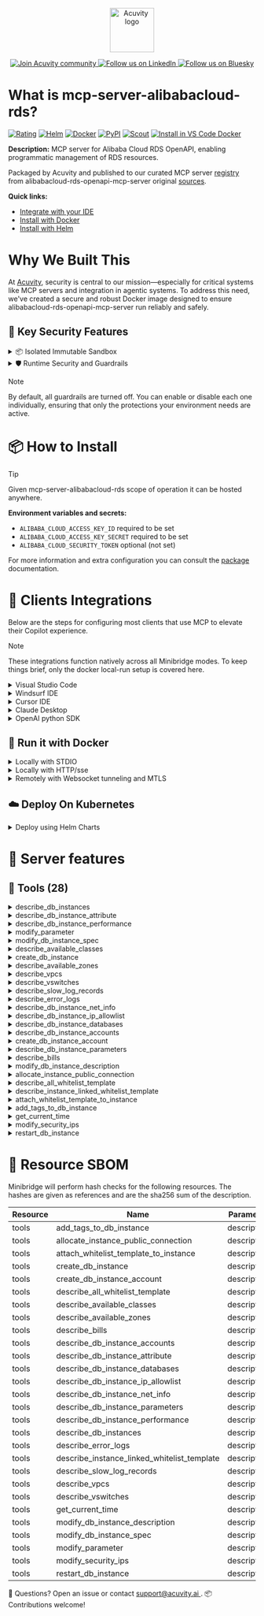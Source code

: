 <p align="center">
  <a href="https://acuvity.ai">
    <picture>
      <img src="https://mma.prnewswire.com/media/2544052/Acuvity__Logo.jpg" height="90" alt="Acuvity logo"/>
    </picture>
  </a>
</p>
<p align="center">
  <a href="https://discord.gg/BkU7fBkrNk">
    <img src="https://img.shields.io/badge/Acuvity-Join-7289DA?logo=discord&logoColor=fff" alt="Join Acuvity community" />
  </a>
<a href="https://www.linkedin.com/company/acuvity/">
    <img src="https://img.shields.io/badge/LinkedIn-Follow-7289DA" alt="Follow us on LinkedIn" />
  </a>
<a href="https://bsky.app/profile/acuvity.bsky.social">
    <img src="https://img.shields.io/badge/Bluesky-Follow-7289DA"?logo=bluesky&logoColor=fff" alt="Follow us on Bluesky" />
  </a>
</p>


# What is mcp-server-alibabacloud-rds?
[![Rating](https://img.shields.io/badge/C-3775A9?label=Rating)](https://docs.anthropic.com/en/docs/build-with-claude/tool-use/implement-tool-use#best-practices-for-tool-definitions)
[![Helm](https://img.shields.io/badge/1.0.0-3775A9?logo=helm&label=Charts&logoColor=fff)](https://hub.docker.com/r/acuvity/mcp-server-alibabacloud-rds/tags/)
[![Docker](https://img.shields.io/docker/image-size/acuvity/mcp-server-alibabacloud-rds/1.7.7?logo=docker&logoColor=fff&label=1.7.7)](https://hub.docker.com/r/acuvity/mcp-server-alibabacloud-rds)
[![PyPI](https://img.shields.io/badge/1.7.7-3775A9?logo=pypi&logoColor=fff&label=alibabacloud-rds-openapi-mcp-server)](https://github.com/aliyun/alibabacloud-rds-openapi-mcp-server)
[![Scout](https://img.shields.io/badge/Active-3775A9?logo=docker&logoColor=fff&label=Scout)](https://hub.docker.com/r/acuvity/mcp-server-alibabacloud-rds/)
[![Install in VS Code Docker](https://img.shields.io/badge/VS_Code-One_click_install-0078d7?logo=githubcopilot)](https://insiders.vscode.dev/redirect/mcp/install?name=mcp-server-alibabacloud-rds&config=%7B%22args%22%3A%5B%22run%22%2C%22-i%22%2C%22--rm%22%2C%22--read-only%22%2C%22-e%22%2C%22ALIBABA_CLOUD_ACCESS_KEY_ID%22%2C%22-e%22%2C%22ALIBABA_CLOUD_ACCESS_KEY_SECRET%22%2C%22docker.io%2Facuvity%2Fmcp-server-alibabacloud-rds%3A1.7.7%22%5D%2C%22command%22%3A%22docker%22%7D)

**Description:** MCP server for Alibaba Cloud RDS OpenAPI, enabling programmatic management of RDS resources.

Packaged by Acuvity and published to our curated MCP server [registry](https://mcp.acuvity.ai) from alibabacloud-rds-openapi-mcp-server original [sources](https://github.com/aliyun/alibabacloud-rds-openapi-mcp-server).

**Quick links:**

- [Integrate with your IDE](https://github.com/acuvity/mcp-servers-registry/blob/main/mcp-server-alibabacloud-rds/docker/README.md#-clients-integrations)
- [Install with Docker](https://github.com/acuvity/mcp-servers-registry/tree/main/mcp-server-alibabacloud-rds/docker/README.md#-run-it-with-docker)
- [Install with Helm](https://github.com/acuvity/mcp-servers-registry/tree/main/mcp-server-alibabacloud-rds/charts/mcp-server-alibabacloud-rds/README.md#how-to-install)

# Why We Built This

At [Acuvity](https://acuvity.ai), security is central to our mission—especially for critical systems like MCP servers and integration in agentic systems.
To address this need, we've created a secure and robust Docker image designed to ensure alibabacloud-rds-openapi-mcp-server run reliably and safely.

## 🔐 Key Security Features

<details>
<summary>📦 Isolated Immutable Sandbox </summary>

- **Isolated Execution**: All tools run within secure, containerized sandboxes to enforce process isolation and prevent lateral movement.
- **Non-root by Default**: Enforces least-privilege principles, minimizing the impact of potential security breaches.
- **Read-only Filesystem**: Ensures runtime immutability, preventing unauthorized modification.
- **Version Pinning**: Guarantees consistency and reproducibility across deployments by locking tool and dependency versions.
- **CVE Scanning**: Continuously scans images for known vulnerabilities using [Docker Scout](https://docs.docker.com/scout/) to support proactive mitigation.
- **SBOM & Provenance**: Delivers full supply chain transparency by embedding metadata and traceable build information."
</details>

<details>
<summary>🛡️ Runtime Security and Guardrails</summary>

**Minibridge Integration**: [Minibridge](https://github.com/acuvity/minibridge) establishes secure Agent-to-MCP connectivity, supports Rego/HTTP-based policy enforcement 🕵️, and simplifies orchestration.

The [ARC](https://github.com/acuvity/mcp-servers-registry/tree/main) container includes a [built-in Rego policy](https://github.com/acuvity/mcp-servers-registry/tree/main/mcp-server-alibabacloud-rds/docker/policy.rego) that enables a set of runtime "guardrails"" to help enforce security, privacy, and correct usage of your services. Below is an overview of each guardrail provided.

### 🔒 Resource Integrity

**Mitigates MCP Rug Pull Attacks**

* **Goal:** Protect users from malicious tool description changes after initial approval, preventing post-installation manipulation or deception.
* **Mechanism:** Locks tool descriptions upon client approval and verifies their integrity before execution. Any modification to the description triggers a security violation, blocking unauthorized changes from server-side updates.

### 🛡️ Guardrails

#### Covert Instruction Detection

Monitors incoming requests for hidden or obfuscated directives that could alter policy behavior.

* **Goal:** Stop attackers from slipping unnoticed commands or payloads into otherwise harmless data.
* **Mechanism:** Applies a library of regex patterns and binary‐encoding checks to the full request body. If any pattern matches a known covert channel (e.g., steganographic markers, hidden HTML tags, escape-sequence tricks), the request is rejected.

#### Sensitive Pattern Detection

Block user-defined sensitive data patterns (credential paths, filesystem references).

* **Goal:** Block accidental or malicious inclusion of sensitive information that violates data-handling rules.
* **Mechanism:** Runs a curated set of regexes against all payloads and tool descriptions—matching patterns such as `.env` files, RSA key paths, directory traversal sequences.

#### Shadowing Pattern Detection

Detects and blocks "shadowing" attacks, where a malicious MCP server sneaks hidden directives into its own tool descriptions to hijack or override the behavior of other, trusted tools.

* **Goal:** Stop a rogue server from poisoning the agent’s logic by embedding instructions that alter how a different server’s tools operate (e.g., forcing all emails to go to an attacker’s address even when the user calls a separate `send_email` tool).
* **Mechanism:** During policy load, each tool description is scanned for cross‐tool override patterns—such as `<IMPORTANT>` sections referencing other tool names, hidden side‐effects, or directives that apply to a different server’s API. Any description that attempts to shadow or extend instructions for a tool outside its own namespace triggers a policy violation and is rejected.

#### Schema Misuse Prevention

Enforces strict adherence to MCP input schemas.

* **Goal:** Prevent malformed or unexpected fields from bypassing validations, causing runtime errors, or enabling injections.
* **Mechanism:** Compares each incoming JSON object against the declared schema (required properties, allowed keys, types). Any extra, missing, or mistyped field triggers an immediate policy violation.

#### Cross-Origin Tool Access

Controls whether tools may invoke tools or services from external origins.

* **Goal:** Prevent untrusted or out-of-scope services from being called.
* **Mechanism:** Examines tool invocation requests and outgoing calls, verifying each target against an allowlist of approved domains or service names. Calls to any non-approved origin are blocked.

#### Secrets Redaction

Automatically masks sensitive values so they never appear in logs or responses.

* **Goal:** Ensure that API keys, tokens, passwords, and other credentials cannot leak in plaintext.
* **Mechanism:** Scans every text output for known secret formats (e.g., AWS keys, GitHub PATs, JWTs). Matches are replaced with `[REDACTED]` before the response is sent or recorded.

These controls ensure robust runtime integrity, prevent unauthorized behavior, and provide a foundation for secure-by-design system operations.

### Enable guardrails

To activate guardrails in your Docker containers, define the `GUARDRAILS` environment variable with the protections you need.

| Guardrail                        | Summary                                                                 |
|----------------------------------|-------------------------------------------------------------------------|
| `covert-instruction-detection`   | Detects hidden or obfuscated directives in requests.                    |
| `sensitive-pattern-detection`    | Flags patterns suggesting sensitive data or filesystem exposure.        |
| `shadowing-pattern-detection`    | Identifies tool descriptions that override or influence others.         |
| `schema-misuse-prevention`       | Enforces strict schema compliance on input data.                        |
| `cross-origin-tool-access`       | Controls calls to external services or APIs.                            |
| `secrets-redaction`              | Prevents exposure of credentials or sensitive values.                   |

Example: add `-e GUARDRAILS="secrets-redaction sensitive-pattern-detection"` to enable those guardrails.

## 🔒 Basic Authentication via Shared Secret

Provides a lightweight auth layer using a single shared token.

* **Mechanism:** Expects clients to send an `Authorization` header with the predefined secret.
* **Use Case:** Quickly lock down your endpoint in development or simple internal deployments—no complex OAuth/OIDC setup required.

To turn on Basic Authentication, define `BASIC_AUTH_SECRET` environment variable with a shared secret.

Example: add `-e BASIC_AUTH_SECRET="supersecret"` to enable the basic authentication.

> While basic auth will protect against unauthorized access, you should use it only in controlled environment,
> rotate credentials frequently and **always** use TLS.

</details>

> [!NOTE]
> By default, all guardrails are turned off. You can enable or disable each one individually, ensuring that only the protections your environment needs are active.


# 📦 How to Install


> [!TIP]
> Given mcp-server-alibabacloud-rds scope of operation it can be hosted anywhere.

**Environment variables and secrets:**
  - `ALIBABA_CLOUD_ACCESS_KEY_ID` required to be set
  - `ALIBABA_CLOUD_ACCESS_KEY_SECRET` required to be set
  - `ALIBABA_CLOUD_SECURITY_TOKEN` optional (not set)

For more information and extra configuration you can consult the [package](https://github.com/aliyun/alibabacloud-rds-openapi-mcp-server) documentation.

# 🧰 Clients Integrations

Below are the steps for configuring most clients that use MCP to elevate their Copilot experience.

> [!NOTE]
> These integrations function natively across all Minibridge modes.
> To keep things brief, only the docker local-run setup is covered here.

<details>
<summary>Visual Studio Code</summary>

To get started immediately, you can use the "one-click" link below:

[![Install in VS Code Docker](https://img.shields.io/badge/VS_Code-One_click_install-0078d7?logo=githubcopilot)](https://insiders.vscode.dev/redirect/mcp/install?name=mcp-server-alibabacloud-rds&config=%7B%22args%22%3A%5B%22run%22%2C%22-i%22%2C%22--rm%22%2C%22--read-only%22%2C%22-e%22%2C%22ALIBABA_CLOUD_ACCESS_KEY_ID%22%2C%22-e%22%2C%22ALIBABA_CLOUD_ACCESS_KEY_SECRET%22%2C%22docker.io%2Facuvity%2Fmcp-server-alibabacloud-rds%3A1.7.7%22%5D%2C%22command%22%3A%22docker%22%7D)

## Global scope

Press `ctrl + shift + p` and type `Preferences: Open User Settings JSON` to add the following section:

```json
{
  "mcp": {
    "servers": {
      "acuvity-mcp-server-alibabacloud-rds": {
        "env": {
          "ALIBABA_CLOUD_ACCESS_KEY_ID": "TO_BE_SET",
          "ALIBABA_CLOUD_ACCESS_KEY_SECRET": "TO_BE_SET"
        },
        "command": "docker",
        "args": [
          "run",
          "-i",
          "--rm",
          "--read-only",
          "-e",
          "ALIBABA_CLOUD_ACCESS_KEY_ID",
          "-e",
          "ALIBABA_CLOUD_ACCESS_KEY_SECRET",
          "docker.io/acuvity/mcp-server-alibabacloud-rds:1.7.7"
        ]
      }
    }
  }
}
```

## Workspace scope

In your workspace create a file called `.vscode/mcp.json` and add the following section:

```json
{
  "servers": {
    "acuvity-mcp-server-alibabacloud-rds": {
      "env": {
        "ALIBABA_CLOUD_ACCESS_KEY_ID": "TO_BE_SET",
        "ALIBABA_CLOUD_ACCESS_KEY_SECRET": "TO_BE_SET"
      },
      "command": "docker",
      "args": [
        "run",
        "-i",
        "--rm",
        "--read-only",
        "-e",
        "ALIBABA_CLOUD_ACCESS_KEY_ID",
        "-e",
        "ALIBABA_CLOUD_ACCESS_KEY_SECRET",
        "docker.io/acuvity/mcp-server-alibabacloud-rds:1.7.7"
      ]
    }
  }
}
```

> To pass secrets you should use the `promptString` input type described in the [Visual Studio Code documentation](https://code.visualstudio.com/docs/copilot/chat/mcp-servers).

</details>

<details>
<summary>Windsurf IDE</summary>

In `~/.codeium/windsurf/mcp_config.json` add the following section:

```json
{
  "mcpServers": {
    "acuvity-mcp-server-alibabacloud-rds": {
      "env": {
        "ALIBABA_CLOUD_ACCESS_KEY_ID": "TO_BE_SET",
        "ALIBABA_CLOUD_ACCESS_KEY_SECRET": "TO_BE_SET"
      },
      "command": "docker",
      "args": [
        "run",
        "-i",
        "--rm",
        "--read-only",
        "-e",
        "ALIBABA_CLOUD_ACCESS_KEY_ID",
        "-e",
        "ALIBABA_CLOUD_ACCESS_KEY_SECRET",
        "docker.io/acuvity/mcp-server-alibabacloud-rds:1.7.7"
      ]
    }
  }
}
```

See [Windsurf documentation](https://docs.windsurf.com/windsurf/mcp) for more info.

</details>

<details>
<summary>Cursor IDE</summary>

Add the following JSON block to your mcp configuration file:
- `~/.cursor/mcp.json` for global scope
- `.cursor/mcp.json` for project scope

```json
{
  "mcpServers": {
    "acuvity-mcp-server-alibabacloud-rds": {
      "env": {
        "ALIBABA_CLOUD_ACCESS_KEY_ID": "TO_BE_SET",
        "ALIBABA_CLOUD_ACCESS_KEY_SECRET": "TO_BE_SET"
      },
      "command": "docker",
      "args": [
        "run",
        "-i",
        "--rm",
        "--read-only",
        "-e",
        "ALIBABA_CLOUD_ACCESS_KEY_ID",
        "-e",
        "ALIBABA_CLOUD_ACCESS_KEY_SECRET",
        "docker.io/acuvity/mcp-server-alibabacloud-rds:1.7.7"
      ]
    }
  }
}
```

See [cursor documentation](https://docs.cursor.com/context/model-context-protocol) for more information.

</details>
<details>

<summary>Claude Desktop</summary>

In the `claude_desktop_config.json` configuration file add the following section:

```json
{
  "mcpServers": {
    "acuvity-mcp-server-alibabacloud-rds": {
      "env": {
        "ALIBABA_CLOUD_ACCESS_KEY_ID": "TO_BE_SET",
        "ALIBABA_CLOUD_ACCESS_KEY_SECRET": "TO_BE_SET"
      },
      "command": "docker",
      "args": [
        "run",
        "-i",
        "--rm",
        "--read-only",
        "-e",
        "ALIBABA_CLOUD_ACCESS_KEY_ID",
        "-e",
        "ALIBABA_CLOUD_ACCESS_KEY_SECRET",
        "docker.io/acuvity/mcp-server-alibabacloud-rds:1.7.7"
      ]
    }
  }
}
```

See [Anthropic documentation](https://docs.anthropic.com/en/docs/agents-and-tools/mcp) for more information.
</details>

<details>
<summary>OpenAI python SDK</summary>

## Running locally

```python
async with MCPServerStdio(
    params={
        "env": {"ALIBABA_CLOUD_ACCESS_KEY_ID":"TO_BE_SET","ALIBABA_CLOUD_ACCESS_KEY_SECRET":"TO_BE_SET"},
        "command": "docker",
        "args": ["run","-i","--rm","--read-only","-e","ALIBABA_CLOUD_ACCESS_KEY_ID","-e","ALIBABA_CLOUD_ACCESS_KEY_SECRET","docker.io/acuvity/mcp-server-alibabacloud-rds:1.7.7"]
    }
) as server:
    tools = await server.list_tools()
```

## Running remotely

```python
async with MCPServerSse(
    params={
        "url": "http://<ip>:<port>/sse",
    }
) as server:
    tools = await server.list_tools()
```

See [OpenAI Agents SDK docs](https://openai.github.io/openai-agents-python/mcp/) for more info.

</details>

## 🐳 Run it with Docker

<details>
<summary>Locally with STDIO</summary>

In your client configuration set:

- command: `docker`
- arguments: `run -i --rm --read-only -e ALIBABA_CLOUD_ACCESS_KEY_ID -e ALIBABA_CLOUD_ACCESS_KEY_SECRET docker.io/acuvity/mcp-server-alibabacloud-rds:1.7.7`

</details>

<details>
<summary>Locally with HTTP/sse</summary>

Simply run as:

```console
docker run -it -p 8000:8000 --rm --read-only -e ALIBABA_CLOUD_ACCESS_KEY_ID -e ALIBABA_CLOUD_ACCESS_KEY_SECRET docker.io/acuvity/mcp-server-alibabacloud-rds:1.7.7
```

Then on your application/client, you can configure to use it like:

```json
{
  "mcpServers": {
    "acuvity-mcp-server-alibabacloud-rds": {
      "url": "http://localhost:8000/sse"
    }
  }
}
```

You might have to use different ports for different tools.

</details>

<details>
<summary>Remotely with Websocket tunneling and MTLS </summary>

> This section assume you are familiar with TLS and certificates and will require:
> - a server certificate with proper DNS/IP field matching your tool deployment.
> - a client-ca used to sign client certificates

1. Start the server in `backend` mode
 - add an environment variable like `-e MINIBRIDGE_MODE=backend`
 - add the TLS certificates (recommended) through a volume let's say `/certs` ex (`-v $PWD/certs:/certs`)
 - instruct minibridge to use those certs with
   - `-e MINIBRIDGE_TLS_SERVER_CERT=/certs/server-cert.pem`
   - `-e MINIBRIDGE_TLS_SERVER_KEY=/certs/server-key.pem`
   - `-e MINIBRIDGE_TLS_SERVER_KEY_PASS=optional`
   - `-e MINIBRIDGE_TLS_SERVER_CLIENT_CA=/certs/client-ca.pem`

2. Start `minibridge` locally in frontend mode:
  - Get [minibridge](https://github.com/acuvity/minibridge) binary for your OS.

In your client configuration, Minibridge works like any other STDIO command.

Example for Claude Desktop:

```json
{
  "mcpServers": {
    "acuvity-mcp-server-alibabacloud-rds": {
      "command": "minibridge",
      "args": ["frontend", "--backend", "wss://<remote-url>:8000/ws", "--tls-client-backend-ca", "/path/to/ca/that/signed/the/server-cert.pem/ca.pem", "--tls-client-cert", "/path/to/client-cert.pem", "--tls-client-key", "/path/to/client-key.pem"]
    }
  }
}
```

That's it.

Minibridge offers a host of additional features. For step-by-step guidance, please visit the wiki. And if anything’s unclear, don’t hesitate to reach out!

</details>

## ☁️ Deploy On Kubernetes

<details>
<summary>Deploy using Helm Charts</summary>

### Chart settings requirements

This chart requires some mandatory information to be installed.

**Mandatory Secrets**:
  - `ALIBABA_CLOUD_ACCESS_KEY_ID` secret to be set as secrets.ALIBABA_CLOUD_ACCESS_KEY_ID either by `.value` or from existing with `.valueFrom`
  - `ALIBABA_CLOUD_ACCESS_KEY_SECRET` secret to be set as secrets.ALIBABA_CLOUD_ACCESS_KEY_SECRET either by `.value` or from existing with `.valueFrom`

**Optional Secrets**:
  - `ALIBABA_CLOUD_SECURITY_TOKEN` secret to be set as secrets.ALIBABA_CLOUD_SECURITY_TOKEN either by `.value` or from existing with `.valueFrom`

### How to install

You can inspect the chart `README`:

```console
helm show readme oci://docker.io/acuvity/mcp-server-alibabacloud-rds --version 1.0.0
````

You can inspect the values that you can configure:

```console
helm show values oci://docker.io/acuvity/mcp-server-alibabacloud-rds --version 1.0.0
````

Install with helm

```console
helm install mcp-server-alibabacloud-rds oci://docker.io/acuvity/mcp-server-alibabacloud-rds --version 1.0.0
```

From there your MCP server mcp-server-alibabacloud-rds will be reachable by default through `http/sse` from inside the cluster using the Kubernetes Service `mcp-server-alibabacloud-rds` on port `8000` by default. You can change that by looking at the `service` section of the `values.yaml` file.

### How to Monitor

The deployment will create a Kubernetes service with a `healthPort`, that is used for liveness probes and readiness probes. This health port can also be used by the monitoring stack of your choice and exposes metrics under the `/metrics` path.

See full charts [Readme](https://github.com/acuvity/mcp-servers-registry/tree/main/mcp-server-alibabacloud-rds/charts/mcp-server-alibabacloud-rds/README.md) for more details about settings and runtime security including guardrails activation.

</details>

# 🧠 Server features

## 🧰 Tools (28)
<details>
<summary>describe_db_instances</summary>

**Description**:

```

    Queries instances.
    Args:
        region_id: queries instances in region id(e.g. cn-hangzhou)
    :return:
    
```

**Parameter**:

| Name | Type | Description | Required? |
|-----------|------|-------------|-----------|
| region_id | string | not set | Yes
</details>
<details>
<summary>describe_db_instance_attribute</summary>

**Description**:

```

    Queries the details of an instance.
    Args:
        region_id: db instance region(e.g. cn-hangzhou)
        db_instance_id: db instance id(e.g. rm-xxx)
    :return:
    
```

**Parameter**:

| Name | Type | Description | Required? |
|-----------|------|-------------|-----------|
| db_instance_id | string | not set | Yes
| region_id | string | not set | Yes
</details>
<details>
<summary>describe_db_instance_performance</summary>

**Description**:

```

    Queries the performance data of an instance.
    Args:
        region_id: db instance region(e.g. cn-hangzhou)
        db_instance_id: db instance id(e.g. rm-xxx)
        db_type: the db instance database type(e.g. mysql,pgsql,sqlserver)
        perf_keys: Performance Key  (e.g. ["MemCpuUsage", "QPSTPS", "Sessions", "COMDML", "RowDML", "ThreadStatus", "MBPS", "DetailedSpaceUsage"])
        start_time: start time(e.g. 2023-01-01 00:00)
        end_time: end time(e.g. 2023-01-01 00:00)
    
```

**Parameter**:

| Name | Type | Description | Required? |
|-----------|------|-------------|-----------|
| db_instance_id | string | not set | Yes
| db_type | string | not set | Yes
| end_time | string | not set | Yes
| perf_keys | array | not set | Yes
| region_id | string | not set | Yes
| start_time | string | not set | Yes
</details>
<details>
<summary>modify_parameter</summary>

**Description**:

```
Modify RDS instance parameters.

    Args:
        region_id: The region ID of the RDS instance.
        dbinstance_id: The ID of the RDS instance.
        parameters (Dict[str, str], optional): Parameters and their values in JSON format.
            Example: {"delayed_insert_timeout": "600", "max_length_for_sort_data": "2048"}
        parameter_group_id: Parameter template ID.
        forcerestart: Whether to force restart the database. Default: False.
        switch_time_mode: Execution time mode. Values: Immediate, MaintainTime, ScheduleTime. Default: Immediate.
        switch_time: Scheduled execution time in format: yyyy-MM-ddTHH:mm:ssZ (UTC time).
        client_token: Client token for idempotency, max 64 ASCII characters.

    Returns:
        Dict[str, Any]: The response containing the request ID.
    
```

**Parameter**:

| Name | Type | Description | Required? |
|-----------|------|-------------|-----------|
| client_token | string | not set | No
| dbinstance_id | string | not set | Yes
| forcerestart | boolean | not set | No
| parameter_group_id | string | not set | No
| parameters | object | not set | No
| region_id | string | not set | Yes
| switch_time | string | not set | No
| switch_time_mode | string | not set | No
</details>
<details>
<summary>modify_db_instance_spec</summary>

**Description**:

```
Modify RDS instance specifications.

    Args:
        region_id: The region ID of the RDS instance.
        dbinstance_id: The ID of the RDS instance.
        dbinstance_class: Target instance specification.
        dbinstance_storage: Target storage space in GB.
        pay_type: Instance payment type. Values: Postpaid, Prepaid, Serverless.
        effective_time: When the new configuration takes effect. Values: Immediate, MaintainTime, ScheduleTime.
        switch_time: Scheduled switch time in format: yyyy-MM-ddTHH:mm:ssZ (UTC time).
        switch_time_mode: Switch time mode. Values: Immediate, MaintainTime, ScheduleTime.
        source_biz: Source business type.
        dedicated_host_group_id: Dedicated host group ID.
        zone_id: Zone ID.
        vswitch_id: VSwitch ID.
        category: Instance category.
        instance_network_type: Instance network type.
        direction: Specification change direction. Values: UP, DOWN.
        auto_pause: Whether to enable auto pause for Serverless instances.
        max_capacity: Maximum capacity for Serverless instances.
        min_capacity: Minimum capacity for Serverless instances.
        switch_force: Whether to force switch for Serverless instances.
        client_token: Client token for idempotency, max 64 ASCII characters.

    Returns:
        Dict[str, Any]: The response containing the request ID.
    
```

**Parameter**:

| Name | Type | Description | Required? |
|-----------|------|-------------|-----------|
| auto_pause | boolean | not set | No
| category | string | not set | No
| client_token | string | not set | No
| dbinstance_class | string | not set | No
| dbinstance_id | string | not set | Yes
| dbinstance_storage | integer | not set | No
| dedicated_host_group_id | string | not set | No
| direction | string | not set | No
| effective_time | string | not set | No
| instance_network_type | string | not set | No
| max_capacity | number | not set | No
| min_capacity | number | not set | No
| pay_type | string | not set | No
| region_id | string | not set | Yes
| source_biz | string | not set | No
| switch_force | boolean | not set | No
| switch_time | string | not set | No
| switch_time_mode | string | not set | No
| vswitch_id | string | not set | No
| zone_id | string | not set | No
</details>
<details>
<summary>describe_available_classes</summary>

**Description**:

```
Query the RDS instance class_code and storage space that can be purchased in the inventory.

    Args:
        region_id: The region ID of the RDS instance.
        zone_id: The zone ID of the RDS instance. Query available zones by `describe_available_zones`.
        instance_charge_type: Instance payment type. Values: Prepaid, Postpaid, Serverless.
        engine: Database engine type. Values: MySQL, SQLServer, PostgreSQL, MariaDB.
        engine_version: Database version.
        dbinstance_storage_type: Storage type. Values: local_ssd,general_essd,cloud_essd,cloud_essd2,cloud_essd3
        category: Instance category. Values: Basic, HighAvailability, cluster, AlwaysOn, Finance, serverless_basic, serverless_standard, serverless_ha.
        dbinstance_id: The ID of the RDS instance.
        order_type: Order type. Currently only supports "BUY".
        commodity_code: Commodity code for read-only instances.

    Returns:
        Dict[str, Any]: The response containing available instance classes and storage ranges.
    
```

**Parameter**:

| Name | Type | Description | Required? |
|-----------|------|-------------|-----------|
| category | string | not set | Yes
| commodity_code | string | not set | No
| dbinstance_id | string | not set | No
| dbinstance_storage_type | string | not set | Yes
| engine | string | not set | Yes
| engine_version | string | not set | Yes
| instance_charge_type | string | not set | Yes
| order_type | string | not set | No
| region_id | string | not set | Yes
| zone_id | string | not set | Yes
</details>
<details>
<summary>create_db_instance</summary>

**Description**:

```
Create an RDS instance.

    Args:
        region_id: Region ID.
        engine: Database type (MySQL, SQLServer, PostgreSQL, MariaDB).
        engine_version: Database version.
        dbinstance_class: Instance specification. Query available class_codes by `describe_available_classes`.
        dbinstance_storage: Storage space in GB.
        security_ip_list: IP whitelist, separated by commas. Default: "127.0.0.1".
        instance_network_type: Network type (Classic, VPC). Default: VPC.
        zone_id: Zone ID. Query available zones by `describe_available_zones`.
        zone_id_slave1: Slave Node1 Zone ID. Query available zones by `describe_available_zones`.
        zone_id_slave2: Slave Node2 Zone ID. Query available zones by `describe_available_zones`.
        pay_type: Payment type (Postpaid, Prepaid). Default: Postpaid.
        instance_charge_type: Instance charge type.
        system_db_charset: Character set.
        dbinstance_net_type: Network connection type (Internet, Intranet). Default: Internet.
        category: Instance category. Default: Basic.
        dbinstance_storage_type: Storage type. (e.g. local_ssd,general_essd,cloud_essd,cloud_essd2,cloud_essd3)
        vpc_id: VPC ID.
        vswitch_id: VSwitch ID.
        private_ip_address: Private IP address.
        client_token: Idempotence token.
        resource_group_id: Resource group ID.
        tde_status: TDE status (Enable, Disable).
        encryption_key: Custom encryption key.
        serverless_config: Serverless instance configuration.
        table_names_case_sensitive: Are table names case-sensitive.
        db_time_zone: the db instance time zone.
        connection_string: the connection string for db instance.
        db_param_group_id: the db param group id for db instance.
    Returns:
        Dict[str, Any]: Response containing the created instance details.
    
```

**Parameter**:

| Name | Type | Description | Required? |
|-----------|------|-------------|-----------|
| category | string | not set | No
| client_token | string | not set | No
| connection_string | string | not set | No
| db_param_group_id | string | not set | No
| db_time_zone | string | not set | No
| dbinstance_class | string | not set | Yes
| dbinstance_net_type | string | not set | No
| dbinstance_storage | integer | not set | Yes
| dbinstance_storage_type | string | not set | No
| encryption_key | string | not set | No
| engine | string | not set | Yes
| engine_version | string | not set | Yes
| instance_network_type | string | not set | No
| pay_type | string | not set | No
| private_ip_address | string | not set | No
| region_id | string | not set | Yes
| resource_group_id | string | not set | No
| security_ip_list | string | not set | No
| serverless_config | object | not set | No
| system_db_charset | string | not set | No
| table_names_case_sensitive | boolean | not set | No
| tde_status | string | not set | No
| vpc_id | string | not set | Yes
| vswitch_id | string | not set | Yes
| zone_id | string | not set | Yes
| zone_id_slave1 | string | not set | No
| zone_id_slave2 | string | not set | No
</details>
<details>
<summary>describe_available_zones</summary>

**Description**:

```
Query available zones for RDS instances.

    Args:
        region_id: Region ID.
        engine: Database type (MySQL, SQLServer, PostgreSQL, MariaDB).
        engine_version: Database version.
            MySQL: 5.5, 5.6, 5.7, 8.0
            SQL Server: 2008r2, 2012, 2014, 2016, 2017, 2019
            PostgreSQL: 10.0, 11.0, 12.0, 13.0, 14.0, 15.0
            MariaDB: 10.3
        commodity_code: Commodity code.
            bards: Pay-as-you-go primary instance (China site)
            rds: Subscription primary instance (China site)
            rords: Pay-as-you-go read-only instance (China site)
            rds_rordspre_public_cn: Subscription read-only instance (China site)
            bards_intl: Pay-as-you-go primary instance (International site)
            rds_intl: Subscription primary instance (International site)
            rords_intl: Pay-as-you-go read-only instance (International site)
            rds_rordspre_public_intl: Subscription read-only instance (International site)
            rds_serverless_public_cn: Serverless instance (China site)
            rds_serverless_public_intl: Serverless instance (International site)
        zone_id: Zone ID.
        dispense_mode: Whether to return zones that support single-zone deployment.
            1: Return (default)
            0: Do not return
        dbinstance_name: Primary instance ID. Required when querying read-only instance resources.
        category: Instance category.
            Basic: Basic Edition
            HighAvailability: High-availability Edition
            cluster: MySQL Cluster Edition
            AlwaysOn: SQL Server Cluster Edition
            Finance: Enterprise Edition
            serverless_basic: Serverless Basic Edition
            serverless_standard: MySQL Serverless High-availability Edition
            serverless_ha: SQL Server Serverless High-availability Edition

    Returns:
        Dict[str, Any]: Response containing available zones information.
    
```

**Parameter**:

| Name | Type | Description | Required? |
|-----------|------|-------------|-----------|
| category | string | not set | No
| commodity_code | string | not set | No
| dbinstance_name | string | not set | No
| dispense_mode | string | not set | No
| engine | string | not set | Yes
| engine_version | string | not set | No
| region_id | string | not set | Yes
| zone_id | string | not set | No
</details>
<details>
<summary>describe_vpcs</summary>

**Description**:

```
Query VPC list.

    Args:
        region_id: The region ID of the VPC.
        vpc_id: The ID of the VPC. Up to 20 VPC IDs can be specified, separated by commas.
        vpc_name: The name of the VPC.
        resource_group_id: The resource group ID of the VPC to query.
        page_number: The page number of the list. Default: 1.
        page_size: The number of entries per page. Maximum value: 50. Default: 10.
        vpc_owner_id: The Alibaba Cloud account ID of the VPC owner.
        tags: The tags of the resource.

    Returns:
        Dict[str, Any]: The response containing the list of VPCs.
    
```

**Parameter**:

| Name | Type | Description | Required? |
|-----------|------|-------------|-----------|
| page_number | integer | not set | No
| page_size | integer | not set | No
| region_id | string | not set | Yes
| resource_group_id | string | not set | No
| tags | array | not set | No
| vpc_id | string | not set | No
| vpc_name | string | not set | No
| vpc_owner_id | integer | not set | No
</details>
<details>
<summary>describe_vswitches</summary>

**Description**:

```
Query VSwitch list.

    Args:
        region_id: The region ID of the VSwitch. At least one of region_id or vpc_id must be specified.
        vpc_id: The ID of the VPC to which the VSwitch belongs. At least one of region_id or vpc_id must be specified.
        vswitch_id: The ID of the VSwitch to query.
        zone_id: The zone ID of the VSwitch.
        vswitch_name: The name of the VSwitch.
        resource_group_id: The resource group ID of the VSwitch.
        page_number: The page number of the list. Default: 1.
        page_size: The number of entries per page. Maximum value: 50. Default: 10.

    Returns:
        Dict[str, Any]: The response containing the list of VSwitches.
    
```

**Parameter**:

| Name | Type | Description | Required? |
|-----------|------|-------------|-----------|
| is_default | boolean | not set | No
| page_number | integer | not set | No
| page_size | integer | not set | No
| region_id | string | not set | No
| resource_group_id | string | not set | No
| vpc_id | string | not set | No
| vswitch_id | string | not set | No
| vswitch_name | string | not set | No
| zone_id | string | not set | No
</details>
<details>
<summary>describe_slow_log_records</summary>

**Description**:

```
Query slow log records for an RDS instance.

    Args:
        region_id: The region ID of the RDS instance.
        dbinstance_id: The ID of the RDS instance.
        start_time: Start time in format: yyyy-MM-dd HH:mm.
            Cannot be earlier than 30 days before the current time.
        end_time: End time in format: yyyy-MM-dd HH:mm.
            Must be later than the start time.
        sqlhash: The unique identifier of the SQL statement in slow log statistics.
            Used to get slow log details for a specific SQL statement.
        db_name: The name of the database.
        page_size: Number of records per page. Range: 30-100. Default: 30.
        page_number: Page number. Must be greater than 0 and not exceed Integer max value. Default: 1.
        node_id: Node ID. Only applicable to cluster instances.
            If not specified, logs from the primary node are returned by default.

    Returns:
        Dict[str, Any]: The response containing slow log records.
    
```

**Parameter**:

| Name | Type | Description | Required? |
|-----------|------|-------------|-----------|
| db_name | string | not set | No
| dbinstance_id | string | not set | Yes
| end_time | string | not set | Yes
| node_id | string | not set | No
| page_number | integer | not set | No
| page_size | integer | not set | No
| region_id | string | not set | Yes
| sqlhash | string | not set | No
| start_time | string | not set | Yes
</details>
<details>
<summary>describe_error_logs</summary>

**Description**:

```

    Query error logs of an RDS instance.
    Args:
        region_id: The region ID of the RDS instance.
        db_instance_id: The ID of the RDS instance.
        start_time: The start time of the query. Format: yyyy-MM-dd HH:mm.
        end_time: The end time of the query. Format: yyyy-MM-dd HH:mm.
        page_size: The number of records per page. Range: 30~100. Default: 30.
        page_number: The page number. Default: 1.
    Returns:
        Dict[str, Any]: A dictionary containing error log information
    
```

**Parameter**:

| Name | Type | Description | Required? |
|-----------|------|-------------|-----------|
| db_instance_id | string | not set | Yes
| end_time | string | not set | Yes
| page_number | integer | not set | No
| page_size | integer | not set | No
| region_id | string | not set | Yes
| start_time | string | not set | Yes
</details>
<details>
<summary>describe_db_instance_net_info</summary>

**Description**:

```

    Batch retrieves network configuration details for multiple RDS instances.
    Args:
        region_id: The region ID of the RDS instance.
        db_instance_ids: List of DB instance identifiers (e.g., ["rm-uf6wjk5****", "db-instance-01"])
    Returns:
        list[dict]: A list of dictionaries containing network configuration details for each instance.
    
```

**Parameter**:

| Name | Type | Description | Required? |
|-----------|------|-------------|-----------|
| db_instance_ids | array | not set | Yes
| region_id | string | not set | Yes
</details>
<details>
<summary>describe_db_instance_ip_allowlist</summary>

**Description**:

```

    Batch retrieves IP allowlist configurations for multiple RDS instances.
    Args:
        region_id: The region ID of the RDS instance.
        db_instance_ids: List of DB instance identifiers (e.g., ["rm-uf6wjk5****", "db-instance-01"])
    Returns:
        list[dict]: A list of dictionaries containing network configuration details for each instance.
    
```

**Parameter**:

| Name | Type | Description | Required? |
|-----------|------|-------------|-----------|
| db_instance_ids | array | not set | Yes
| region_id | string | not set | Yes
</details>
<details>
<summary>describe_db_instance_databases</summary>

**Description**:

```

    Batch retrieves database information for multiple RDS instances.
    Args:
        region_id: The region ID of the RDS instance.
        db_instance_ids: List of DB instance identifiers (e.g., ["rm-uf6wjk5****", "db-instance-01"])
    Returns:
        list[dict]: A list of dictionaries containing database information for each instance.
    
```

**Parameter**:

| Name | Type | Description | Required? |
|-----------|------|-------------|-----------|
| db_instance_ids | array | not set | Yes
| region_id | string | not set | Yes
</details>
<details>
<summary>describe_db_instance_accounts</summary>

**Description**:

```

    Batch retrieves account information for multiple RDS instances.
    Args:
        region_id: The region ID of the RDS instance.
        db_instance_ids: List of DB instance identifiers (e.g., ["rm-uf6wjk5****", "db-instance-01"])
    Returns:
        list[dict]: A list of dictionaries containing account information for each instance.
    
```

**Parameter**:

| Name | Type | Description | Required? |
|-----------|------|-------------|-----------|
| db_instance_ids | array | not set | Yes
| region_id | string | not set | Yes
</details>
<details>
<summary>create_db_instance_account</summary>

**Description**:

```

    Create a new account for an RDS instance.
    Args:
        region_id: The region ID of the RDS instance.
        db_instance_id: The ID of the RDS instance.
        account_name: The name of the new account.
        account_password: The password for the new account.
        account_description: The description for the new account.
        account_type: The type of the new account. (e.g. Normal,Super)
    Returns:
         dict[str, Any]: The response.
    
```

**Parameter**:

| Name | Type | Description | Required? |
|-----------|------|-------------|-----------|
| account_description | string | not set | No
| account_name | string | not set | Yes
| account_password | string | not set | Yes
| account_type | string | not set | No
| db_instance_id | string | not set | Yes
| region_id | string | not set | Yes
</details>
<details>
<summary>describe_db_instance_parameters</summary>

**Description**:

```

    Batch retrieves parameter information for multiple RDS instances.
    Args:
        region_id: The region ID of the RDS instance.
        db_instance_ids: List of DB instance identifiers (e.g., ["rm-uf6wjk5****", "db-instance-01"])
        paramters: List of parameter names (e.g., ["max_connections", "innodb_buffer_pool_size"])
    Returns:
        list[dict]: A list of dictionaries containing parameter information(ParamGroupInfo,ConfigParameters,RunningParameters) foreach instance.
    
```

**Parameter**:

| Name | Type | Description | Required? |
|-----------|------|-------------|-----------|
| db_instance_ids | array | not set | Yes
| paramters | array | not set | No
| region_id | string | not set | Yes
</details>
<details>
<summary>describe_bills</summary>

**Description**:

```

    Query the consumption summary of all product instances or billing items for a user within a specific billing period.
    Args:
        billing_cycles: bill cycle YYYY－MM, e.g. 2020-03
        db_instance_id: DB instance id (e.g., "rm-xxx")
        is_billing_item: Whether to pull data according to the billing item dimension.
    Returns:
        str: billing information.
    
```

**Parameter**:

| Name | Type | Description | Required? |
|-----------|------|-------------|-----------|
| billing_cycles | array | not set | Yes
| db_instance_id | string | not set | No
| is_billing_item | boolean | not set | No
</details>
<details>
<summary>modify_db_instance_description</summary>

**Description**:

```

    modify db instance description.
    Args:
        region_id: The region ID of the RDS instance.
        db_instance_id: The ID of the RDS instance.
        description: The RDS instance description.
    Returns:
        dict[str, Any]: The response.
    
```

**Parameter**:

| Name | Type | Description | Required? |
|-----------|------|-------------|-----------|
| db_instance_id | string | not set | Yes
| description | string | not set | Yes
| region_id | string | not set | Yes
</details>
<details>
<summary>allocate_instance_public_connection</summary>

**Description**:

```

    allocate db instance public connection.
    Args:
        region_id: The region ID of the RDS instance.
        db_instance_id: The ID of the RDS instance.
        connection_string_prefix: The prefix of connection string.
    Returns:
        dict[str, Any]: The response.
    
```

**Parameter**:

| Name | Type | Description | Required? |
|-----------|------|-------------|-----------|
| connection_string_prefix | string | not set | No
| db_instance_id | string | not set | Yes
| port | string | not set | No
| region_id | string | not set | Yes
</details>
<details>
<summary>describe_all_whitelist_template</summary>

**Description**:

```

    describe all whitelist template.
    Args:
        region_id: The region ID of the RDS instance.
        template_name: The ID of the RDS instance.
    Returns:
        List[Dict[str, Any]]: The response contains all whitelist template information.
    
```

**Parameter**:

| Name | Type | Description | Required? |
|-----------|------|-------------|-----------|
| region_id | string | not set | Yes
| template_name | string | not set | No
</details>
<details>
<summary>describe_instance_linked_whitelist_template</summary>

**Description**:

```

    describe instance linked whitelist template.
    Args:
        region_id: The region ID of the RDS instance.
        db_instance_id: The ID of the RDS instance.
    Returns:
        dict[str, Any]: The response.
    
```

**Parameter**:

| Name | Type | Description | Required? |
|-----------|------|-------------|-----------|
| db_instance_id | string | not set | Yes
| region_id | string | not set | Yes
</details>
<details>
<summary>attach_whitelist_template_to_instance</summary>

**Description**:

```

    allocate db instance public connection.
    Args:
        region_id: The region ID of the RDS instance.
        db_instance_id: The ID of the RDS instance.
        template_id: Whitelist Template ID. Can be obtained via DescribeAllWhitelistTemplate.
    Returns:
        dict[str, Any]: The response.
    
```

**Parameter**:

| Name | Type | Description | Required? |
|-----------|------|-------------|-----------|
| db_instance_id | string | not set | Yes
| region_id | string | not set | Yes
| template_id | integer | not set | Yes
</details>
<details>
<summary>add_tags_to_db_instance</summary>

**Description**:

```

    add tags to db instance.
    Args:
        region_id: The region ID of the RDS instance.
        db_instance_id: The ID of the RDS instance.
        tags: The tags to be added to the RDS instance.
    Returns:
        dict[str, Any]: The response.
    
```

**Parameter**:

| Name | Type | Description | Required? |
|-----------|------|-------------|-----------|
| db_instance_id | string | not set | Yes
| region_id | string | not set | Yes
| tags | object | not set | Yes
</details>
<details>
<summary>get_current_time</summary>

**Description**:

```
Get the current time.

    Returns:
        Dict[str, Any]: The response containing the current time.
    
```

**Parameter**:

| Name | Type | Description | Required? |
|-----------|------|-------------|-----------|
</details>
<details>
<summary>modify_security_ips</summary>

**Description**:

```
modify security ips。

    Args:
        region_id (str): RDS instance region id.
        dbinstance_id (str): RDS instance id.
        security_ips (str): security ips list, separated by commas.
        whitelist_network_type (str, optional): whitelist network type.
            - MIX: mixed network type
            - Classic: classic network
            - VPC: vpc
            default value: MIX
        security_ip_type (str, optional): security ip type.
            - normal: normal security ip
            - hidden: hidden security ip
        dbinstance_ip_array_name (str, optional): security ip array name.
        dbinstance_ip_array_attribute (str, optional): security ip array attribute.
            - hidden: hidden security ip
            - normal: normal security ip
        client_token (str, optional): idempotency token, max 64 ascii characters.

    Returns:
        Dict[str, Any]: response contains request id.
    
```

**Parameter**:

| Name | Type | Description | Required? |
|-----------|------|-------------|-----------|
| client_token | string | not set | No
| dbinstance_id | string | not set | Yes
| dbinstance_ip_array_attribute | string | not set | No
| dbinstance_ip_array_name | string | not set | No
| region_id | string | not set | Yes
| security_ip_type | string | not set | No
| security_ips | string | not set | Yes
| whitelist_network_type | string | not set | No
</details>
<details>
<summary>restart_db_instance</summary>

**Description**:

```
Restart an RDS instance.

    Args:
        region_id (str): The region ID of the RDS instance.
        dbinstance_id (str): The ID of the RDS instance.
        effective_time (str, optional): When to restart the instance. Options:
            - Immediate: Restart immediately
            - MaintainTime: Restart during maintenance window
            - ScheduleTime: Restart at specified time
            Default: Immediate
        switch_time (str, optional): The scheduled restart time in format: yyyy-MM-ddTHH:mm:ssZ (UTC time).
            Required when effective_time is ScheduleTime.
        client_token (str, optional): Idempotency token, max 64 ASCII characters.

    Returns:
        Dict[str, Any]: Response containing the request ID.
    
```

**Parameter**:

| Name | Type | Description | Required? |
|-----------|------|-------------|-----------|
| client_token | string | not set | No
| dbinstance_id | string | not set | Yes
| effective_time | string | not set | No
| region_id | string | not set | Yes
| switch_time | string | not set | No
</details>


# 🔐 Resource SBOM

Minibridge will perform hash checks for the following resources. The hashes are given as references and are the sha256 sum of the description.

| Resource | Name | Parameter | Hash |
|-----------|------|------|------|
| tools | add_tags_to_db_instance | description | 7f8a0420d622c00bad8d485b7526480056da275d92e2877596f396f5b0457bd5 |
| tools | allocate_instance_public_connection | description | d3cae770341b0882e26a7f797471aa7bb3e04a85e7c05228d137964fb97dd9a5 |
| tools | attach_whitelist_template_to_instance | description | 3dbb46ad89524a339ea33ae291c75345d85fc474a5cec8d3df7ad9fb27725c84 |
| tools | create_db_instance | description | 1c349c036449c6ab7cf9029a1541446ee2f1f361cc82d5f5b32d4d12a2dd1852 |
| tools | create_db_instance_account | description | 76f4f70b2e6416932668e7b91d8dbebcfe67b35b039ec2b5fc8dfd79ff0663d7 |
| tools | describe_all_whitelist_template | description | 6972050edee7101279350e137121c3428a301030b6ca6d9e6b979514feb01524 |
| tools | describe_available_classes | description | 60ca915c92983f2f509aed5fb41b1711763c90db4a30c0f6e8e8b35852796122 |
| tools | describe_available_zones | description | 3cb07333029a5dc83cf03fde8e185d0eda1027a6931df1679353b74c0b1f2b20 |
| tools | describe_bills | description | 21b70e30ba551b7782c9468bcac7fc8e5968e1adc0621bf8f1f2163114179346 |
| tools | describe_db_instance_accounts | description | 78ffad5abc4d8d10bcbec21103e4be7345d18cb92040d84a9aacfe1d1ff66cb9 |
| tools | describe_db_instance_attribute | description | e8c1d322c6b8542974d85292b5fb129c1d28aee5025a001c39716ea6f31397f7 |
| tools | describe_db_instance_databases | description | 5efeaebdcb5715be0fe3fbf3c29074f406f214b44c1e90ecd271f948cf435506 |
| tools | describe_db_instance_ip_allowlist | description | c9678a8b66b424b1dac9c2ed9ca5734268a28c37e1f493e9f63e01cfbfdc3a47 |
| tools | describe_db_instance_net_info | description | 803a80a75812b6ad0330bc3ff87f880d1a0078514b094d389532fcafde924733 |
| tools | describe_db_instance_parameters | description | 18473454bf2b1f4f62da53a0456678ddda30cd64042a47b977eca71bbf263da0 |
| tools | describe_db_instance_performance | description | a9879f780ffe599d8002075bcbf61f7a6151eb2b77941d9d3cdb00b076dc12dc |
| tools | describe_db_instances | description | 11d137565a39eae46eb545c175e01e3f80a8c87b41746ab00f7582929b14835a |
| tools | describe_error_logs | description | 40ed367c3771f4408bde70bb405e184dc8387b9f3f60c1e4d0ac389dc02ac983 |
| tools | describe_instance_linked_whitelist_template | description | 7e288fb481d226ce4671af69e9397da4aab8811f7e881cbfad0a1c54cb489d86 |
| tools | describe_slow_log_records | description | 428ae59a731cb803fe90a0327b1c44d1a88fc5948d571f55ff5894e0cb6271e1 |
| tools | describe_vpcs | description | 36f230af9297747024f73ee70cd5ad59fbf6fe903feb345051b344701b4309d2 |
| tools | describe_vswitches | description | abc11a7354d9f15ccda4373c03c4210c6126e3c3f8ba90ccf727da7387ebb08d |
| tools | get_current_time | description | c62d1661d0d638ed6b689471c8449d41e6641bac39e4d4353719e7a07901af7a |
| tools | modify_db_instance_description | description | fe584046327e0bbba0f51ed0afb33d437fe3c0fd8ec81d8feced14ee8b08cb0d |
| tools | modify_db_instance_spec | description | fd2047a56dfb562f438a910d1553bc6e9c3b8d6f6fd2359a1235b9ea3241d0be |
| tools | modify_parameter | description | 59dd0072dfb97d68a151120b51f38517b7eb22b122792fbc4e6b0ac8701ef22c |
| tools | modify_security_ips | description | cbfa4976349483b841ce78dbe0500b9d679942eefb19511784e0727f1814eb75 |
| tools | restart_db_instance | description | 7e85cf0f719d26c5ae57806ae4a44ef3e43f7386019c54f1a4617002d536bbd4 |


💬 Questions? Open an issue or contact [ support@acuvity.ai ](mailto:support@acuvity.ai).
📦 Contributions welcome!
